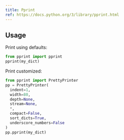 ```yaml
---
title: Pprint
ref: https://docs.python.org/3/library/pprint.html
---
```


## Usage

Print using defaults:

```python
from pprint import pprint
pprint(my_dict)
```

Print customized:

```python
from pprint import PrettyPrinter
pp = PrettyPrinter(
  indent=1,
  width=80,
  depth=None,
  stream=None,
  *,
  compact=False,
  sort_dicts=True,
  underscore_numbers=False
)
pp.pprint(my_dict)
```
